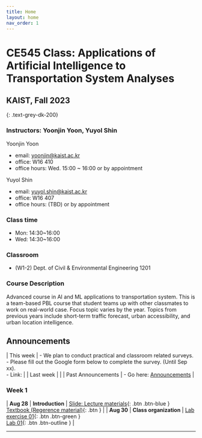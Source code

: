 ```yaml
---
title: Home
layout: home
nav_order: 1
---
```


# **CE545 Class: 	Applications of Artificial Intelligence to Transportation System Analyses**

## KAIST, Fall 2023
{: .text-grey-dk-200}


### Instructors: Yoonjin Yoon, Yuyol Shin


Yoonjin Yoon
- email: yoonjin@kaist.ac.kr
- office: W16 410
- office hours: Wed. 15:00 ~ 16:00 or by appointment


Yuyol Shin
- email: yuyol.shin@kaist.ac.kr
- office: W16 407
- office hours: (TBD) or by appointment


### Class time
 - Mon: 14:30~16:00
 - Wed: 14:30~16:00


### Classroom
  - (W1-2) Dept. of Civil & Environmental Engineering 1201



### Course	Description

Advanced course in AI and ML applications to transportation system. This is a team-based PBL course that student teams up with other classmates to work on real-world case. Focus topic varies by the year. Topics from previous years include short-term traffic forecast, urban accessibility, and urban location intelligence.



## Announcements

| This week            | - We plan to conduct practical and classroom related surveys. <br /> - Please fill out the Google form below to complete the survey. (Until Sep xx). <br /> - Link: |
| Last week            |  |
| Past Announcements   | - Go here: [Announcements](https://gwanghwanseong.github.io/ce252-trial6/index6.html) |



### Week 1

| **Aug 28**     | **Introduction**             | [Slide: Lecture materials](){: .btn .btn-blue } <br /> [Textbook (Regerence material)](){: .btn } |
| **Aug 30**     | **Class organization**       | [Lab exercise 01](){: .btn .btn-green } <br /> [Lab 01](){: .btn .btn-outline }  |




----

[^1]: [It can take up to 10 minutes for changes to your site to publish after you push the changes to GitHub](https://docs.github.com/en/pages/setting-up-a-github-pages-site-with-jekyll/creating-a-github-pages-site-with-jekyll#creating-your-site).

[Just the Docs]: https://just-the-docs.github.io/just-the-docs/
[GitHub Pages]: https://docs.github.com/en/pages
[README]: https://github.com/just-the-docs/just-the-docs-template/blob/main/README.md
[Jekyll]: https://jekyllrb.com
[GitHub Pages / Actions workflow]: https://github.blog/changelog/2022-07-27-github-pages-custom-github-actions-workflows-beta/
[use this template]: https://github.com/just-the-docs/just-the-docs-template/generate
